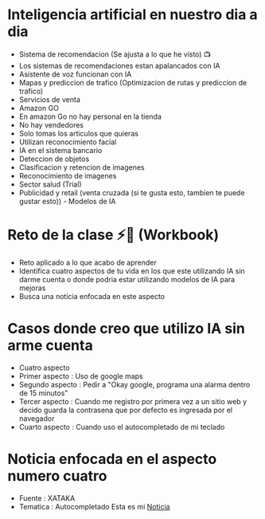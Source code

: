 # Inteligencia artificial en nuestro dia a dia
* Sistema de recomendacion (Se ajusta a lo que he visto) 📺
* Los sistemas de recomendaciones estan apalancados con IA
* Asistente de voz funcionan con IA 
* Mapas y prediccion de trafico (Optimizacion de rutas y prediccion de trafico)
* Servicios de venta
* Amazon GO 
* En amazon Go no hay personal en la tienda
* No hay vendedores
* Solo tomas los articulos que quieras
* Utilizan reconocimiento facial
* IA en el sistema bancario
* Deteccion de objetos
* Clasificacion y retencion de imagenes
* Reconocimiento de imagenes
* Sector salud (Trial)
* Publicidad y retail (venta cruzada (si te gusta esto, tambien te puede gustar esto)) - Modelos de IA

# Reto de la clase ⚡️🧠 (Workbook)
* Reto aplicado a lo que acabo de aprender
* Identifica cuatro aspectos de tu vida en los que este utilizando IA sin darme cuenta o donde podria estar utilizando modelos de IA para mejoras
* Busca una noticia enfocada en este aspecto

# Casos donde creo que utilizo IA sin arme cuenta
* Cuatro aspecto
* Primer aspecto : Uso de google maps
* Segundo aspecto : Pedir a "Okay google, programa una alarma dentro de 15 minutos"
* Tercer aspecto : Cuando me registro por primera vez a un sitio web y decido guarda la contrasena que por defecto es ingresada por el navegador
* Cuarto aspecto : Cuando uso el autocompletado de mi teclado

# Noticia enfocada en el aspecto numero cuatro
* Fuente : XATAKA
* Tematica : Autocompletado
Esta es mi [Noticia](https://www.xataka.com/aplicaciones/la-ia-de-google-autocompletara-mensajes-en-gmail-y-dara-color-a-las-fotos-de-nuestros-abuelos-en-photos)